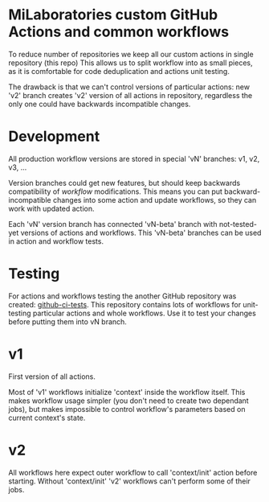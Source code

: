 # MiLaboratories custom GitHub Actions and common workflows

To reduce number of repositories we keep all our custom actions in single repository (this repo)
This allows us to split workflow into as small pieces, as it is comfortable for code
deduplication and actions unit testing.

The drawback is that we can't control versions of particular actions: new 'v2' branch creates
'v2' version of all actions in repository, regardless the only one could have backwards incompatible
changes.

# Development
All production workflow versions are stored in special 'vN' branches: v1, v2, v3, ...

Version branches could get new features, but should keep backwards compatibility
of _workflow_ modifications. This means you can put backward-incompatible changes into some
action and update workflows, so they can work with updated action.

Each 'vN' version branch has connected 'vN-beta' branch with not-tested-yet versions of actions and workflows.
This 'vN-beta' branches can be used in action and workflow tests.

# Testing
For actions and workflows testing the another GitHub repository was created: [github-ci-tests](https://github.com/milaboratory/github-ci-tests/).
This repository contains lots of workflows for unit-testing particular actions and whole workflows.
Use it to test your changes before putting them into vN branch.

# v1
First version of all actions.

Most of 'v1' workflows initialize 'context' inside the workflow itself.
This makes workflow usage simpler (you don't need to create two dependant jobs), but makes impossible
to control workflow's parameters based on current context's state.

# v2
All workflows here expect outer workflow to call 'context/init' action before starting.
Without 'context/init' 'v2' workflows can't perform some of their jobs.
